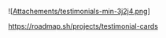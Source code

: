 ![[Attachements/testimonials-min-3j2j4.png](https://github.com/MosabSalman999/WebDev-Testimonial-Cards/blob/f170dbd7d4ef24e133ab7abb55734b8b0c1bc7a9/Attachements/testimonials-min-3j2j4.png)]

https://roadmap.sh/projects/testimonial-cards

